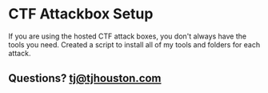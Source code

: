 # CTF Attackbox Setup
If you are using the hosted CTF attack boxes, you don't always have the tools you need. Created a script to install all of my tools and folders for each attack. 

## Questions? tj@tjhouston.com
